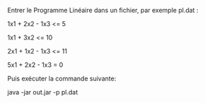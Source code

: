 Entrer le Programme Linéaire dans un fichier, par exemple pl.dat : 

1x1 + 2x2 - 1x3 <= 5

1x1 + 3x2 <= 10

2x1 + 1x2 - 1x3 <= 11

5x1 + 2x2 - 1x3 = 0

Puis exécuter la commande suivante:

java -jar out.jar -p pl.dat